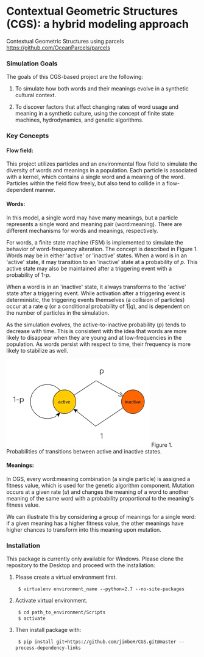 # Contextual Geometric Structures (CGS): a hybrid modeling approach
Contextual Geometric Structures using parcels <https://github.com/OceanParcels/parcels>


### Simulation Goals
The goals of this CGS-based project are the following:

1. To simulate how both words and their meanings evolve in a synthetic cultural context.

2. To discover factors that affect changing rates of word usage and meaning in a synthetic culture, using the concept of finite state machines, hydrodynamics, and genetic algorithms.

### Key Concepts

#### Flow field:
This project utilizes particles and an environmental flow field to simulate the diversity of words and meanings in a population. Each particle is associated with a kernel, which contains a single word and a meaning of the word. Particles within the field flow freely, but also tend to collide in a flow-dependent manner.

#### Words:  
In this model, a single word may have many meanings, but a particle represents a single word and meaning pair (word:meaning). There are different mechanisms for words and meanings, respectively. 

For words, a finite state machine (FSM) is implemented to simulate the behavior of word-frequency alteration. The concept is described in Figure 1. Words may be in either 'active' or 'inactive' states. When a word is in an 'active' state, it may transition to an 'inactive' state at a probability of _p_. This active state may also be maintained after a triggering event with a probability of 1-_p_. 

When a word is in an 'inactive' state, it always transforms to the 'active' state after a triggering event. While activation after a triggering event is deterministic, the triggering events themselves (a collision of particles) occur at a rate _q_ (or a conditional probability of 1|_q_), and is dependent on the number of particles in the simulation. 

As the simulation evolves, the active-to-inactive probability (_p_) tends to decrease with time. This is consistent with the idea that words are more likely to disappear when they are young and at low-frequencies in the population. As words persist with respect to time, their frequency is more likely to stabilize as well.

![](/image/word.jpg)
Figure 1. Probabilities of transitions between active and inactive states.

#### Meanings:
In CGS, every word:meaning combination (a single particle) is assigned a fitness value, which is used for the genetic algorithm component. Mutation occurs at a given rate (_u_) and changes the meaning of a word to another meaning of the same word with a probability proportional to the meaning's fitness value. 

We can illustrate this by considering a group of meanings for a single word: if a given meaning has a higher fitness value, the other meanings have higher chances to transform into this meaning upon mutation.

### Installation
This package is currently only available for Windows. Please clone the repository to the Desktop and proceed with the installation:

1. Please create a virtual environment first.  
	
   		$ virtualenv environment_name --python=2.7 --no-site-packages  
		
2. Activate virtual environment.  
	  
		$ cd path_to_environment/Scripts  
    	$ activate
	
3. Then install package with:
	
		$ pip install git+https://github.com/jimboH/CGS.git@master --process-dependency-links

 

